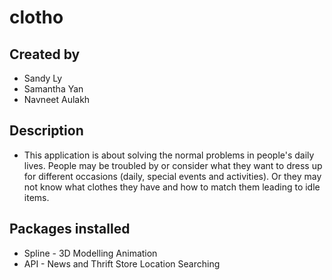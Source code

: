 # clotho

## Created by
- Sandy Ly
- Samantha Yan
- Navneet Aulakh

## Description
- This application is about solving the normal problems in people's daily lives. People may be troubled by or consider what they want to dress up for different occasions (daily, special events and activities). Or they may not know what clothes they have and how to match them leading to idle items.

## Packages installed
- Spline - 3D Modelling Animation
- API - News and Thrift Store Location Searching
